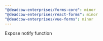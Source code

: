 ```yaml
---
"@deadcow-enterprises/forms-core": minor
"@deadcow-enterprises/react-forms": minor
"@deadcow-enterprises/vue-forms": minor
---
```


Expose notify function
